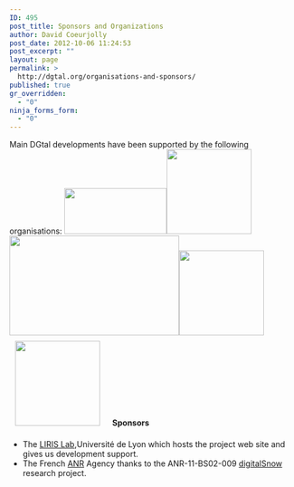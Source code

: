 ```yaml
---
ID: 495
post_title: Sponsors and Organizations
author: David Coeurjolly
post_date: 2012-10-06 11:24:53
post_excerpt: ""
layout: page
permalink: >
  http://dgtal.org/organisations-and-sponsors/
published: true
gr_overridden:
  - "0"
ninja_forms_form:
  - "0"
---
```

Main DGtal developments have been supported by the following organisations: [<img class="size-full wp-image-496 alignleft" title="liris-logo" src="http://dgtal.org/wp/wp-content/uploads/2012/10/liris-logo.png" alt="" width="181" height="81" />][1][<img class="alignnone wp-image-717 size-thumbnail" title="lama-logo" src="http://dgtal.org/wp/wp-content/uploads/2012/10/lama-logo1-150x150.png" alt="" width="150" height="150" />][2] [<img class="alignnone wp-image-716 size-medium" title="loria-logo_new" src="http://dgtal.org/wp/wp-content/uploads/2012/10/loria-logo_new1-300x176.png" alt="" width="300" height="176" />][3][<img class="alignleft wp-image-498 size-thumbnail" title="gipsa-logo" src="http://dgtal.org/wp/wp-content/uploads/2012/10/gipsa-logo-e1415740484299-150x150.png" alt="" width="150" height="150" />][4][<img class="alignnone wp-image-718 size-thumbnail" style="margin: 10px;" title="CNRSfr-grand" src="http://dgtal.org/wp/wp-content/uploads/2012/10/CNRSfr-grand-e14157404555501-150x150.jpg" alt="" width="150" height="150" />][5]   **Sponsors** 
*   The [LIRIS Lab][6],Université de Lyon which hosts the project web site and gives us development support.
*   The French [ANR][7] Agency thanks to the ANR-11-BS02-009 [digitalSnow][8] research project.

 [1]: http://dgtal.org/wp/wp-content/uploads/2012/10/liris-logo.png
 [2]: http://dgtal.org/wp/wp-content/uploads/2012/10/lama-logo1.png
 [3]: http://dgtal.org/wp/wp-content/uploads/2012/10/loria-logo_new1.png
 [4]: http://dgtal.org/wp/wp-content/uploads/2012/10/gipsa-logo.png
 [5]: http://dgtal.org/wp/wp-content/uploads/2012/10/CNRSfr-grand-e14157404555501.jpg
 [6]: http://liris.cnrs.fr
 [7]: http://www.agence-nationale-recherche.fr
 [8]: http://liris.cnrs.fr/dsnow
